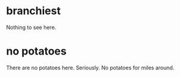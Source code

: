 # branchiest

Nothing to see here.

# no potatoes

There are no potatoes here.  Seriously.  No potatoes for miles around.
